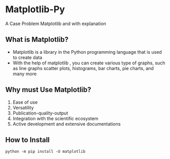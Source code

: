 # Matplotlib-Py
A Case Problem Matplotlib and with explanation

## What is Matplotlib?
- Matplotlib is a library in the Python programming language that is used to create data
- With the help of matplotlib , you can create various type of graphs, such as line graphs
  scatter plots, histograms, bar charts, pie charts, and many more

## Why must Use Matplotlib?
1. Ease of use
2. Versatility
3. Publication-quality-output
4. Integration with the scientific ecosystem
5. Active development and extensive documentations

## How to Install
`python -m pip install -U matplotlib`


